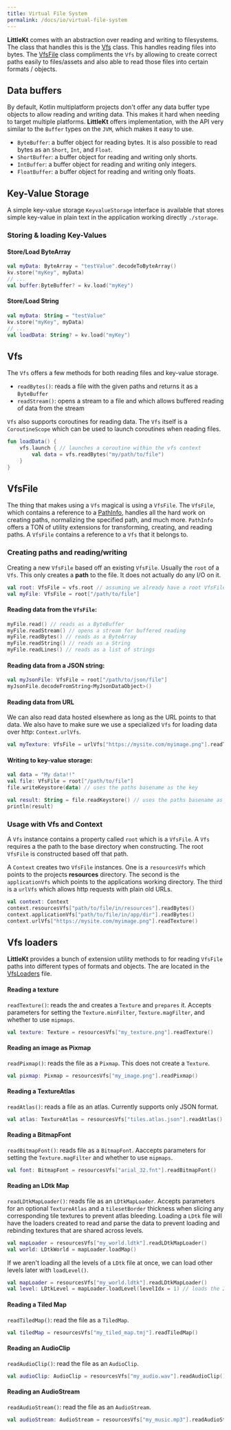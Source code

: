 ```yaml
---
title: Virtual File System
permalink: /docs/io/virtual-file-system
---
```


**LittleKt** comes with an abstraction over reading and writing to filesystems. The class that handles this is the [Vfs](https://github.com/littlektframework/littlekt/blob/master/core/src/commonMain/kotlin/com/littlekt/file/Vfs.kt) class. This handles reading files into bytes. The [VfsFile](https://github.com/littlektframework/littlekt/blob/master/core/src/commonMain/kotlin/com/littlekt/file/vfs/VfsFile.kt) class compliments the `Vfs` by allowing to create correct paths easily to files/assets and also able to read those files into certain formats / objects.

## Data buffers

By default, Kotlin multiplatform projects don't offer any data buffer type objects to allow reading and writing data. This makes it hard when needing to target multiple platforms. **LittleKt** offers implementation, with the API very similar to the `Buffer` types on the `JVM`, which makes it easy to use.

-   `ByteBuffer`: a buffer object for reading bytes. It is also possible to read bytes as an `Short`, `Int`, and `Float`.
-   `ShortBuffer`: a buffer object for reading and writing only shorts.
-   `IntBuffer`: a buffer object for reading and writing only integers.
-   `FloatBuffer`: a buffer object for reading and writing only floats.

## Key-Value Storage
A simple key-value storage `KeyvalueStorage` interface is available that stores simple key-value in plain text in the application working directly `./storage`. 

### Storing & loading Key-Values

#### Store/Load ByteArray

```kotlin
val myData: ByteArray = "testValue".decodeToByteArray()
kv.store("myKey", myData)
// ...
val buffer:ByteBuffer? = kv.load("myKey")
```

#### Store/Load String

```kotlin
val myData: String = "testValue"
kv.store("myKey", myData)
// ...
val loadData: String? = kv.load("myKey")
```

## Vfs

The `Vfs` offers a few methods for both reading files and key-value storage.

-   `readBytes()`: reads a file with the given paths and returns it as a `ByteBuffer`
-   `readStream()`: opens a stream to a file and which allows buffered reading of data from the stream

`Vfs` also supports coroutines for reading data. The `Vfs` itself is a `CoroutineScope` which can be used to launch coroutines when reading files.

```kotlin
fun loadData() {
    vfs.launch { // launches a coroutine within the vfs context
        val data = vfs.readBytes("my/path/to/file")
    }
}
```

## VfsFile

The thing that makes using a `Vfs` magical is using a `VfsFile`. The `VfsFile`, which contains a reference to a [PathInfo](), handles all the hard work on creating paths, normalizing the specified path, and much more. `PathInfo` offers a TON of utility extensions for transforming, creating, and reading paths. A `VfsFile` contains a reference to a `Vfs` that it belongs to.

### Creating paths and reading/writing

Creating a new `VfsFile` based off an existing `VfsFile`. Usually the `root` of a `Vfs`. This only creates a **path** to the file. It does not actually do any I/O on it.

```kotlin
val root: VfsFile = vfs.root // assuming we already have a root VfsFile created
val myFile: VfsFile = root["/path/to/file"]
```

#### Reading data from the `VfsFile`:

```kotlin
myFile.read() // reads as a ByteBuffer
myFile.readStream() // opens a stream for buffered reading
myFile.readBytes() // reads as a ByteArray
myFile.readString() // reads as a String
myFile.readLines() // reads as a list of strings
```

#### Reading data from a JSON string:

```kotlin
val myJsonFile: VfsFile = root["/path/to/json/file"]
myJsonFile.decodeFromString<MyJsonDataObject>()
```

#### Reading data from URL
We can also read data hosted elsewhere as long as the URL points to that data. We also have to make sure we use a specialized `Vfs` for
loading data over http: `Context.urlVfs`.

```kotlin
val myTexture: VfsFile = urlVfs["https://mysite.com/myimage.png"].readTexture()
```

#### Writing to key-value storage:

```kotlin
val data = "My data!!"
val file: VfsFile = root["/path/to/file"]
file.writeKeystore(data) // uses the paths basename as the key

val result: String = file.readKeystore() // uses the paths basename as the key
println(result)
```

### Usage with Vfs and Context

A `Vfs` instance contains a property called `root` which is a `VfsFile`. A `Vfs` requires a the path to the base directory when constructing. The root `VfsFile` is constructed based off that path.

A `Context` creates two `VfsFile` instances. One is a `resourcesVfs` which points to the projects **resources** directory. The second is the `applicationVfs` which points to the applications working directory. The third is a `urlVfs` which allows http requests with plain old URLs.

```kotlin
val context: Context
context.resourcesVfs["path/to/file/in/resources"].readBytes()
context.applicationVfs["path/to/file/in/app/dir"].readBytes()
context.urlVfs["https://mysite.com/myimage.png"].readTexture()
```

## Vfs loaders

**LittleKt** provides a bunch of extension utility methods to for reading `VfsFile` paths into different types of formats and objects. The are located in the [VfsLoaders](https://github.com/littlektframework/littlekt/blob/master/core/src/commonMain/kotlin/com/littlekt/file/vfs/VfsLoaders.kt) file.

#### Reading a texture

`readTexture()`: reads the and creates a `Texture` and `prepares` it. Accepts parameters for setting the `Texture.minFilter`, `Texture.magFilter`, and whether to use `mipmaps`.

```kotlin
val texture: Texture = resourcesVfs["my_texture.png"].readTexture()
```

#### Reading an image as Pixmap

`readPixmap()`: reads the file as a `Pixmap`. This does not create a `Texture`.

```kotlin
val pixmap: Pixmap = resourcesVfs["my_image.png"].readPixmap()
```

#### Reading a TextureAtlas

`readAtlas()`: reads a file as an atlas. Currently supports only JSON format.

```kotlin
val atlas: TextureAtlas = resourcesVfs["tiles.atlas.json"].readAtlas()
```

#### Reading a BitmapFont

`readBitmapFont()`: reads file as a `BitmapFont`. Aaccepts parameters for setting the `Texture.magFilter` and whether to use `mipmaps`.

```kotlin
val font: BitmapFont = resourcesVfs["arial_32.fnt"].readBitmapFont()
```

#### Reading an LDtk Map

`readLDtkMapLoader()`: reads file as an `LDtkMapLoader`. Accepts parameters for an optional `TextureAtlas` and a `tilesetBorder` thickness when slicing any corresponding tile textures to prevent atlas bleeding. Loading a `LDtk` file will have the loaders created to read and parse the data to prevent loading and rebinding textures that are shared across levels.

```kotlin
val mapLoader = resourcesVfs["my_world.ldtk"].readLDtkMapLoader()
val world: LDtkWorld = mapLoader.loadMap()
```

If we aren't loading all the levels of a `LDtk` file at once, we can load other levels later with `loadLevel()`.

```kotlin
val mapLoader = resourcesVfs["my_world.ldtk"].readLDtkMapLoader()
val level: LDtkLevel = mapLoader.loadLevel(levelIdx = 1) // loads the 2nd level
```

#### Reading a Tiled Map

`readTiledMap()`: read the file as a `TiledMap`.

```kotlin
val tiledMap = resourcesVfs["my_tiled_map.tmj"].readTiledMap()
```

#### Reading an AudioClip

`readAudioClip()`: read the file as an `AudioClip`.

```kotlin
val audioClip: AudioClip = resourcesVfs["my_audio.wav"].readAudioClip()
```

#### Reading an AudioStream

`readAudioStream()`: read the file as an `AudioStream`.

```kotlin
val audioStream: AudioStream = resourcesVfs["my_music.mp3"].readAudioStream()
```
